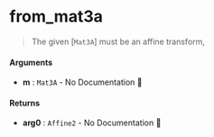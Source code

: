 # from\_mat3a

>  The given [`Mat3A`] must be an affine transform,

#### Arguments

- **m** : `Mat3A` \- No Documentation 🚧

#### Returns

- **arg0** : `Affine2` \- No Documentation 🚧